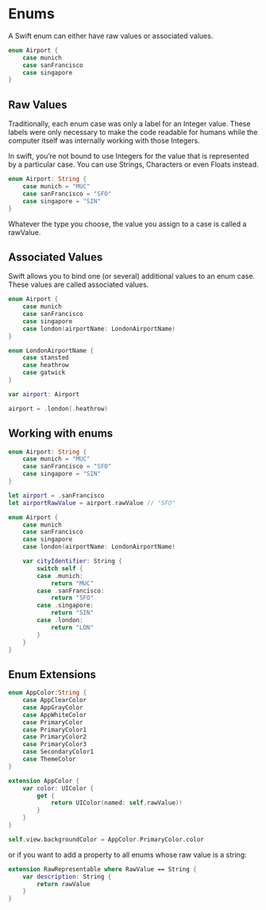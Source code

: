 # Enums

A Swift enum can either have raw values or associated values.

```swift
enum Airport {
    case munich
    case sanFrancisco
    case singapore
}
```

## Raw Values

Traditionally, each enum case was only a label for an Integer value. These labels were only necessary to make the code readable for humans while the computer itself was internally working with those Integers.

In swift, you’re not bound to use Integers for the value that is represented by a particular case. You can use Strings, Characters or even Floats instead.

```Swift
enum Airport: String {
    case munich = "MUC"
    case sanFrancisco = "SFO"
    case singapore = "SIN"
}
```

Whatever the type you choose, the value you assign to a case is called a rawValue.

## Associated Values

Swift allows you to bind one (or several) additional values to an enum case. These values are called associated values.

```Swift
enum Airport {
    case munich
    case sanFrancisco
    case singapore
    case london(airportName: LondonAirportName)
}

enum LondonAirportName {
    case stansted
    case heathrow
    case gatwick
}

var airport: Airport

airport = .london(.heathrow)
```

## Working with enums

```Swift
enum Airport: String {
    case munich = "MUC"
    case sanFrancisco = "SFO"
    case singapore = "SIN"
}

let airport = .sanFrancisco
let airportRawValue = airport.rawValue // "SFO"
```

```Swift
enum Airport {
    case munich
    case sanFrancisco
    case singapore
    case london(airportName: LondonAirportName)

    var cityIdentifier: String {
        switch self {
        case .munich:
            return "MUC"
        case .sanFrancisco:
            return "SFO"
        case .singapore:
            return "SIN"
        case .london:
            return "LON"
        }
    }
}
```

## Enum Extensions

```Swift
enum AppColor:String {
    case AppClearColor
    case AppGrayColor
    case AppWhiteColor
    case PrimaryColor
    case PrimaryColor1
    case PrimaryColor2
    case PrimaryColor3
    case SecondaryColor1
    case ThemeColor
}

extension AppColor {
    var color: UIColor {
        get {
            return UIColor(named: self.rawValue)!
        }
    }
}

self.view.backgroundColor = AppColor.PrimaryColor.color
```

or if you want to add a property to all enums whose raw value is a string:

```Swift
extension RawRepresentable where RawValue == String {
    var description: String {
        return rawValue
    }
}
```